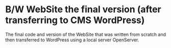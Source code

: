 ﻿# B/W WebSite the final version (after transferring to CMS WordPress)

The final code and version of the WebSite that was written from scratch and then transferred to WordPress using a local server OpenServer.
